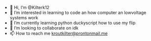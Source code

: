 - 👋 Hi, I’m @Kilterk12
- 👀 I’m interested in learning to code an how computer an lowvoltage systems work
- 🌱 I’m currently learning python duckyscript how to use my flip
- 💞️ I’m looking to collaborate on idk
- 📫 How to reach me kroutkilter@prontonmail.me

<!---
Kilterk12/Kilterk12 is a ✨ special ✨ repository because its `README.md` (this file) appears on your GitHub profile.
You can click the Preview link to take a look at your changes.
--->
